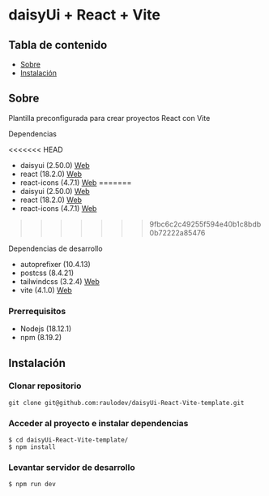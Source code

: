 # daisyUi + React + Vite

## Tabla de contenido

- [Sobre](#about)
- [Instalación](#getting_started)

## Sobre <a name = "about"></a>

Plantilla preconfigurada para crear proyectos React con Vite

Dependencias

<<<<<<< HEAD
- daisyui (2.50.0) [Web](https://daisyui.com/docs/install/)
- react (18.2.0) [Web](https://reactjs.org/docs/getting-started.html)
- react-icons (4.7.1) [Web](https://react-icons.github.io/react-icons/)
=======
-  daisyui (2.50.0)  [Web](https://daisyui.com/docs/install/)
-  react (18.2.0) [Web](https://reactjs.org/docs/getting-started.html)
-  react-icons (4.7.1) [Web](https://react-icons.github.io/react-icons/)
>>>>>>> 9fbc6c2c49255f594e40b1c8bdb0b72222a85476

Dependencias de desarrollo

- autoprefixer (10.4.13)
- postcss (8.4.21)
- tailwindcss (3.2.4) [Web](https://tailwindcss.com/docs/installation)
- vite (4.1.0) [Web](https://vitejs.dev/guide/)

### Prerrequisitos

- Nodejs (18.12.1)
- npm (8.19.2)

## Instalación <a name = "getting_started"></a>

### Clonar repositorio

```console
git clone git@github.com:raulodev/daisyUi-React-Vite-template.git
```

### Acceder al proyecto e instalar dependencias

```console
$ cd daisyUi-React-Vite-template/
$ npm install
```

### Levantar servidor de desarrollo

```console
$ npm run dev
```
